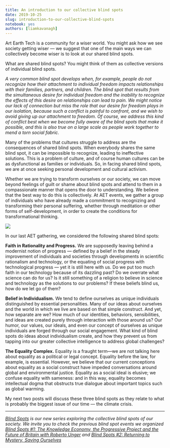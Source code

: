 ```yaml
---
title: An introduction to our collective blind spots
date: 2019-10-25
slug: introduction-to-our-collective-blind-spots
notebook: yes
authors: [liamkavanagh]
---
```


Art Earth Tech is a community for a wiser world. You might ask how we see society getting wiser — we suggest that one of the main ways we can collectively become wiser is to look at our shared blind spots.

What are shared blind spots? You might think of them as collective versions of individual blind spots. 

_A very common blind spot develops when, for example, people do not recognize how their attachment to individual freedom impacts relationships with their families, partners, and children. The blind spot that results from the simultaneous desire for individual freedom and the inability to recognize the effects of this desire on relationships can lead to pain. We might notice our lack of connection but miss the role that our desire for freedom plays in our isolation, because such a conflict is painful to confront, and we wish to avoid giving up our attachment to freedom. Of course, we address this kind of conflict best when we become fully aware of the blind spots that make it possible, and this is also true on a large scale as people work together to mend a torn social fabric._


Many of the problems that cultures struggle to address are the consequences of shared blind spots. When everybody shares the same blind spot, it can be impossible to recognize, leading to ineffective solutions. This is a problem of culture, and of course human cultures can be as dysfunctional as families or individuals. So, in facing shared blind spots, we are at once seeking personal development and cultural activism. 

Whether we are trying to transform ourselves or our society, we can move beyond feelings of guilt or shame about blind spots and attend to them in a compassionate manner that opens the door to understanding. We believe that the best way to do this is collectively. At AET events, we gather a group of individuals who have already made a commitment to recognizing and transforming their personal suffering, whether through meditation or other forms of self-development, in order to create the conditions for transformational thinking. 

<img src="/images/collectiveblindspot.jpg">

In our last AET gathering, we considered the following shared blind spots:

**Faith in Rationality and Progress.** We are supposedly leaving behind a modernist notion of progress — defined by a belief in the steady improvement of individuals and societies through developments in scientific rationalism and technology, or the equating of social progress with technological progress — yet it is still here with us. Do we put too much faith in our technology because of its dazzling past? Do we overrate what science can do for us? Is it still something of a religion to believe in science and technology as the solutions to our problems? If these beliefs blind us, how do we let go of them? 

**Belief in Individualism.** We tend to define ourselves as unique individuals distinguished by essential personalities. Many of our ideas about ourselves and the world in which we live are based on that simple construct. And yet, how separate are we? How much of our identities, behaviors, sensibilities, and ideas are created purely through interaction with those around us? Our humor, our values, our ideals, and even our concept of ourselves as unique individuals are forged through our social engagement. What kind of blind spots do ideas about individualism create, and how they prevent us from tapping into our greater collective intelligence to address global challenges? 

**The Equality Complex.** Equality is a fraught term—we are not talking here about equality as a political or legal concept. Equality before the law, for example, is essential. However, we believe that our current conceptions about equality as a social construct have impeded conversations around global and environmental justice. Equality as a social ideal is elusive; we confuse equality with sameness: and in this way, equality becomes intellectual dogma that obstructs true dialogue about important topics such as global warming.

My next two posts will discuss these three blind spots as they relate to what is probably the biggest issue of our time — the climate crisis.

---

*[Blind Spots](https://artearthtech.com/institute/blind-spots/) is our new series exploring the collective
blind spots of our society. We invite you to check the previous blind spot
events we organized [Blind Spots #1: The Knowledge Economy, the Progressive Project and the Future of Britain with Roberto Unger](https://artearthtech.com/2019/02/06/blind-spots-roberto-unger-future-of-britain/)
and [Blind Spots #2: Returning to Mystery, Saving Ourselves](https://artearthtech.com/2019/04/17/blind-spots-2-returning-to-mystery/)*


